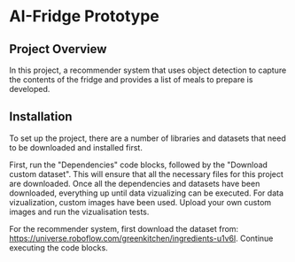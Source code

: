 # AI-Fridge Prototype

## Project Overview
In this project, a recommender system that uses object detection to capture the contents of the fridge and provides a list of meals to prepare is developed.

## Installation

To set up the project, there are a number of libraries and datasets that need to be downloaded and installed first.

First, run the "Dependencies" code blocks, followed by the "Download custom dataset". This will ensure that all the necessary files for this project are downloaded. Once all the dependencies and datasets have been downloaded, everything up until data vizualizing can be executed. For data vizualization, custom images have been used. Upload your own custom images and run the vizualisation tests.

For the recommender system, first download the dataset from: https://universe.roboflow.com/greenkitchen/ingredients-u1v6l. Continue executing the code blocks.
